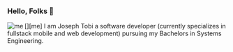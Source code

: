 ### Hello, Folks 👋

[<img align="left" alt="me" src="https://simpleicons.org/icons/aboutdotme.svg" />][me]  I am Joseph Tobi a software developer (currently specializes in fullstack mobile and web development) pursuing my Bachelors in Systems Engineering.
<!--
**Jtobyy/Jtobyy** is a ✨ _special_ ✨ repository because its `README.md` (this file) appears on your GitHub profile.

Here are some ideas to get you started:

- 🔭 I’m currently working on ...
- 🌱 I’m currently learning ...
- 👯 I’m looking to collaborate on ...
- 🤔 I’m looking for help with ...
- 💬 Ask me about ...
- 📫 How to reach me: ...
- 😄 Pronouns: ...
- ⚡ Fun fact: ...
-->

